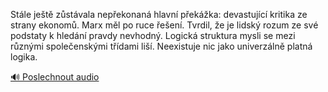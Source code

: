 
Stále ještě zůstávala nepřekonaná hlavní překážka: devastující kritika ze strany ekonomů. Marx měl po ruce řešení. Tvrdil, že je lidský rozum ze své podstaty k hledání pravdy nevhodný. Logická struktura mysli se mezi různými společenskými třídami liší. Neexistuje nic jako univerzálně platná logika.

[🔊 Poslechnout audio](/data/7-paragraphs/audio/chapter_24/para_004-Stle-jet-zstvala-nepekonan-hlavn-pekka.mp3)

